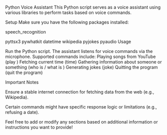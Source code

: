 Python Voice Assistant
This Python script serves as a voice assistant using various libraries to perform tasks based on voice commands.

Setup
Make sure you have the following packages installed:

speech_recognition

pyttsx3
pywhatkit
datetime
wikipedia
pyjokes
pyaudio
Usage

Run the Python script.
The assistant listens for voice commands via the microphone.
Supported commands include:
Playing songs from YouTube (play <song name>)
Fetching current time (time)
Gathering information about someone or something (who is <query> / what is <query>)
Generating jokes (joke)
Quitting the program (quit the program)

Important Notes

Ensure a stable internet connection for fetching data from the web (e.g., Wikipedia).

Certain commands might have specific response logic or limitations (e.g., refusing a date).

Feel free to add or modify any sections based on additional information or instructions you want to provide!
